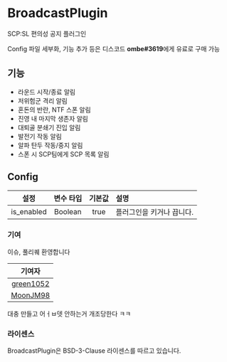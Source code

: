 # BroadcastPlugin

SCP:SL 편의성 공지 플러그인

Config 파일 세부화, 기능 추가 등은 디스코드 **ombe#3619**에게 유료로 구매 가능

## 기능

- 라운드 시작/종료 알림
- 저위험군 격리 알림
- 혼돈의 반란, NTF 스폰 알림
- 진영 내 마지막 생존자 알림
- 대퇴골 분쇄기 진입 알림
- 발전기 작동 알림
- 알파 탄두 작동/중지 알림
- 스폰 시 SCP팀에게 SCP 목록 알림

## Config

|    설정    | 변수 타입 | 기본값 | 설명                      |
| :--------: | :-------: | :----: | :------------------------ |
| is_enabled |  Boolean  |  true  | 플러그인을 키거나 끕니다. |

### 기여

이슈, 풀리퀘 환영합니다

|                  기여자                   |
| :---------------------------------------: |
| [green1052](https://github.com/green1052) |
| [MoonJM98](https://github.com/MoonJM98) |

대충 만들고 어ㅓㅂ뎃 안하는거 개조당한다 ㅋㅋ

### 라이센스

BroadcastPlugin은 BSD-3-Clause 라이센스를 따르고 있습니다.

